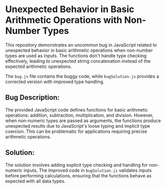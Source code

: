 # Unexpected Behavior in Basic Arithmetic Operations with Non-Number Types

This repository demonstrates an uncommon bug in JavaScript related to unexpected behavior in basic arithmetic operations when non-number types are used as inputs.  The functions don't handle type checking effectively, leading to unexpected string concatenation instead of the expected arithmetic operations.

The `bug.js` file contains the buggy code, while `bugSolution.js` provides a corrected version with improved type handling.

## Bug Description:

The provided JavaScript code defines functions for basic arithmetic operations: addition, subtraction, multiplication, and division. However, when non-numeric types are passed as arguments, the functions produce unexpected results due to JavaScript's loose typing and implicit type coercion.  This can be problematic for applications requiring precise arithmetic operations.

## Solution:

The solution involves adding explicit type checking and handling for non-numeric inputs.  The improved code in `bugSolution.js` validates inputs before performing calculations, ensuring that the functions behave as expected with all data types.